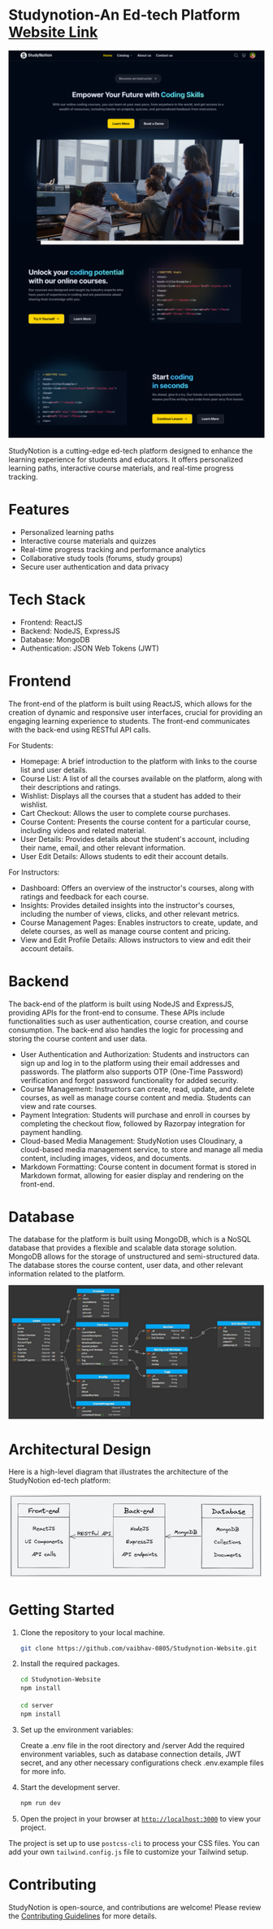 # Studynotion-An Ed-tech Platform [Website Link](https://studynotion-frontend.vercel.app/)

![Main Page](images/mainpage.png)

StudyNotion is a cutting-edge ed-tech platform designed to enhance the learning experience for students and educators. It offers personalized learning paths, interactive course materials, and real-time progress tracking.

# Features
- Personalized learning paths
- Interactive course materials and quizzes
- Real-time progress tracking and performance analytics
- Collaborative study tools (forums, study groups)
- Secure user authentication and data privacy

# Tech Stack
- Frontend: ReactJS
- Backend: NodeJS, ExpressJS
- Database: MongoDB
- Authentication: JSON Web Tokens (JWT)

# Frontend
The front-end of the platform is built using ReactJS, which allows for the creation of dynamic and responsive user interfaces, crucial for providing an engaging learning experience to students. The front-end communicates with the back-end using RESTful API calls.

For Students:

- Homepage: A brief introduction to the platform with links to the course list and user details.
- Course List: A list of all the courses available on the platform, along with their descriptions and ratings.
- Wishlist: Displays all the courses that a student has added to their wishlist.
- Cart Checkout: Allows the user to complete course purchases.
- Course Content: Presents the course content for a particular course, including videos and related material.
- User Details: Provides details about the student's account, including their name, email, and other relevant information.
- User Edit Details: Allows students to edit their account details.

For Instructors:

- Dashboard: Offers an overview of the instructor's courses, along with ratings and feedback for each course.
- Insights: Provides detailed insights into the instructor's courses, including the number of views, clicks, and other relevant metrics.
- Course Management Pages: Enables instructors to create, update, and delete courses, as well as manage course content and pricing.
- View and Edit Profile Details: Allows instructors to view and edit their account details.

# Backend
The back-end of the platform is built using NodeJS and ExpressJS, providing APIs for the front-end to consume. These APIs include functionalities such as user authentication, course creation, and course consumption. The back-end also handles the logic for processing and storing the course content and user data.

- User Authentication and Authorization: Students and instructors can sign up and log in to the platform using their email addresses and passwords. The platform also supports OTP (One-Time Password) verification and forgot password functionality for added security.
- Course Management: Instructors can create, read, update, and delete courses, as well as manage course content and media. Students can view and rate courses.
- Payment Integration: Students will purchase and enroll in courses by completing the checkout flow, followed by Razorpay integration for payment handling.
- Cloud-based Media Management: StudyNotion uses Cloudinary, a cloud-based media management service, to store and manage all media content, including images, videos, and documents.
- Markdown Formatting: Course content in document format is stored in Markdown format, allowing for easier display and rendering on the front-end.

# Database

The database for the platform is built using MongoDB, which is a NoSQL database that provides a flexible and scalable data storage solution. MongoDB allows for the storage of unstructured and semi-structured data. The database stores the course content, user data, and other relevant information related to the platform.

![Database Schema](images/schema.png)

# Architectural Design

Here is a high-level diagram that illustrates the architecture of the StudyNotion ed-tech platform:

![Architecture](images/architecture.png)
  
# Getting Started
1. Clone the repository to your local machine.
    ```sh
    git clone https://github.com/vaibhav-0805/Studynotion-Website.git
    ```

2. Install the required packages.
    ```sh
    cd Studynotion-Website
    npm install
    
    cd server
    npm install
    ```

3. Set up the environment variables:

   Create a .env file in the root directory and /server
   Add the required environment variables, such as database connection details, JWT secret, and any other necessary configurations check .env.example files for more info.


4. Start the development server.
    ```sh
    npm run dev
    ```

5. Open the project in your browser at [`http://localhost:3000`](http://localhost:3000) to view your project.

The project is set up to use `postcss-cli` to process your CSS files. You can add your own `tailwind.config.js` file to customize your Tailwind setup.


# Contributing
StudyNotion is open-source, and contributions are welcome! Please review the [Contributing Guidelines](https://github.com/github/docs/blob/main/CONTRIBUTING.md) for more details.

